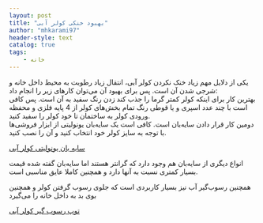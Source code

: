 ```yaml
---
layout: post
title: "بهبود خنکی کولر آبی"
author: "mhkarami97"
header-style: text
catalog: true
tags:
    - خانه
---
```


یکی از دلایل مهم زیاد خنک نکردن کولر آبی، انتقال زیاد رطوبت به محیط داخل خانه و شرجی شدن آن است. پس برای بهبود آن می‌توان کارهای زیر را انجام داد:  
بهترین کار برای اینکه کولر کمتر گرما را جذب کند زدن رنگ سفید به آن است. پس کافی است با چند عدد اسپری و یا قوطی رنگ تمام بخش‌های کولر از 4 پایه فلزی و محفظه ورودی کولر به ساختمان تا خود کولر را سفید کنید.  
دومین کار قرار دادن سایه‌بان است. کافی است یک سایه‌بان یونولیتی از ابزار فروشی‌ها با توجه به سایز کولر خود انتخاب کنید و آن را نصب کنید.  

[سایه بان یونولیتی کولر آبی](https://iransayehban.com/product/%D8%B3%D8%A7%D9%8A%D8%A8%D8%A7%D9%86-%D9%83%D9%88%D9%84%D8%B1)  

انواع دیگری از سایه‌بان هم وجود دارد که گرانتر هستند اما سایه‌بان گفته شده قیمت بسیار کمتری نسبت به آنها دارد و همچنین کاملا عایق مناسبی است.  

همچنین رسوب‌گیر آب نیز بسیار کاربردی است که جلوی رسوب گرفتن کولر و همچنین بوی بد به داخل خانه را می‌گیرد

[توپ رسوب گیر کولر آبی](https://www.digikala.com/product/dkp-4979936/%D8%AA%D9%88%D9%BE-%D8%B1%D8%B3%D9%88%D8%A8-%DA%AF%DB%8C%D8%B1-%DA%A9%D9%88%D9%84%D8%B1-%D8%A2%D8%A8%DB%8C-%D8%B3%D9%BE%D9%87%D8%B1-%D9%85%D8%AF%D9%84-clean/)  